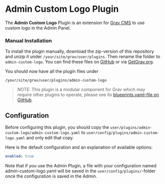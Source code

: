 # Admin Custom Logo Plugin

The **Admin Custom Logo** Plugin is an extension for [Grav CMS](http://github.com/getgrav/grav) to use custom logo in the Admin Panel.

### Manual Installation

To install the plugin manually, download the zip-version of this repository and unzip it under `/your/site/grav/user/plugins`. Then rename the folder to `admin-custom-logo`. You can find these files on [GitHub](https://github.com/manuchan/grav-plugin-admin-custom-logo) or via [GetGrav.org](http://getgrav.org/downloads/plugins#extras).

You should now have all the plugin files under

    /your/site/grav/user/plugins/admin-custom-logo
	
> NOTE: This plugin is a modular component for Grav which may require other plugins to operate, please see its [blueprints.yaml-file on GitHub](https://github.com/manuchan/grav-plugin-admin-custom-logo/blob/master/blueprints.yaml).

## Configuration

Before configuring this plugin, you should copy the `user/plugins/admin-custom-logo/admin-custom-logo.yaml` to `user/config/plugins/admin-custom-logo.yaml` and only edit that copy.

Here is the default configuration and an explanation of available options:

```yaml
enabled: true
```

Note that if you use the Admin Plugin, a file with your configuration named admin-custom-logo.yaml will be saved in the `user/config/plugins/`-folder once the configuration is saved in the Admin.
